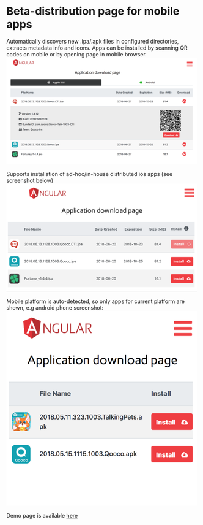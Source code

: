 # Beta-distribution page for mobile apps 

Automatically discovers new .ipa/.apk files in configured directories, extracts metadata info and icons. Apps can be installed by scanning QR codes on mobile or by opening page in mobile browser.
<img src="docs/Screenshot_desktop.png"  width="500">

Supports installation of ad-hoc/in-house distributed ios apps (see screenshot below)
<img src="docs/Screenshot_ios.png"  width="500">

Mobile platform is auto-detected, so only apps for current platform are shown, e.g android phone screenshot:
<img src="docs/Screenshot_android.png"  width="500">

Demo page is available [here](http://qooco-apps.herokuapp.com/) 
